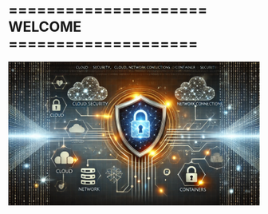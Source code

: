 # ===================== WELCOME ====================
![Banner de Cybersecurity](./cybersecurity.webp)
